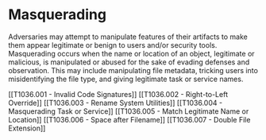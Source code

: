 # Masquerading

Adversaries may attempt to manipulate features of their artifacts to make them appear legitimate or benign to users and/or security tools. Masquerading occurs when the name or location of an object, legitimate or malicious, is manipulated or abused for the sake of evading defenses and observation. This may include manipulating file metadata, tricking users into misidentifying the file type, and giving legitimate task or service names.

[[T1036.001 - Invalid Code Signatures]]
[[T1036.002 - Right-to-Left Override]]
[[T1036.003 - Rename System Utilities]]
[[T1036.004 - Masquerading Task or Service]]
[[T1036.005 - Match Legitimate Name or Location]]
[[T1036.006 - Space after Filename]]
[[T1036.007 - Double File Extension]]